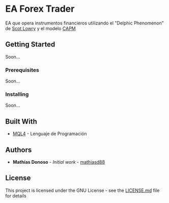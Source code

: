 # EA Forex Trader

EA que opera instrumentos financieros utilizando el "Delphic Phenomenon" de [Scot Lowry](https://www.amazon.com/Magic-Moving-Averages-Scot-Lowry/dp/0934380430) y el modelo [CAPM](https://www.investopedia.com/terms/c/capm.asp)

## Getting Started

Soon...

### Prerequisites

Soon...

### Installing

Soon...

## Built With

* [MQL4](https://www.mql4.com/en/docs) - Lenguaje de Programación

## Authors

* **Mathías Donoso** - *Initial work* - [mathiasd88](https://github.com/mathiasd88)

## License

This project is licensed under the GNU License - see the [LICENSE.md](LICENSE.md) file for details
